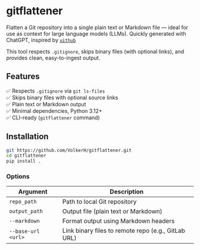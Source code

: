 # gitflattener

Flatten a Git repository into a single plain text or Markdown file — ideal for use as context for large language models (LLMs).
Quickly generated with ChatGPT, inspired by [`uithub`](https://uithub.com/)

This tool respects `.gitignore`, skips binary files (with optional links), and provides clean, easy-to-ingest output.

## Features

✅ Respects `.gitignore` via `git ls-files`  
✅ Skips binary files with optional source links  
✅ Plain text or Markdown output  
✅ Minimal dependencies, Python 3.12+  
✅ CLI-ready (`gitflattener` command)

## Installation

```bash
git https://github.com/VolkerH/gitflattener.git
cd gitflattener
pip install .
```

### Options

| Argument              | Description                                          |
|------------------------|------------------------------------------------------|
| `repo_path`            | Path to local Git repository                         |
| `output_path`          | Output file (plain text or Markdown)                 |
| `--markdown`           | Format output using Markdown headers                 |
| `--base-url <url>`     | Link binary files to remote repo (e.g., GitLab URL)  |
